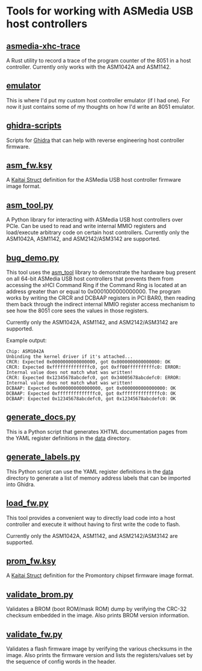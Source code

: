 # Tools for working with ASMedia USB host controllers


## [asmedia-xhc-trace](asmedia-xhc-trace)

A Rust utility to record a trace of the program counter of the 8051 in a host
controller. Currently only works with the ASM1042A and ASM1142.


## [emulator](emulator)

This is where I'd put my custom host controller emulator (if I had one). For now
it just contains some of my thoughts on how I'd write an 8051 emulator.


## [ghidra-scripts](ghidra-scripts)

Scripts for [Ghidra][ghidra] that can help with reverse engineering host
controller firmware.


## [asm\_fw.ksy](asm_fw.ksy)

A [Kaitai Struct][kaitai] definition for the ASMedia USB host controller
firmware image format.


## [asm\_tool.py](asm_tool.py)

A Python library for interacting with ASMedia USB host controllers over PCIe.
Can be used to read and write internal MMIO registers and load/execute arbitrary
code on certain host controllers. Currently only the ASM1042A, ASM1142, and
ASM2142/ASM3142 are supported.


## [bug\_demo.py](bug_demo.py)

This tool uses the [asm\_tool](asm_tool.py) library to demonstrate the hardware
bug present on all 64-bit ASMedia USB host controllers that prevents them from
accessing the xHCI Command Ring if the Command Ring is located at an address
greater than or equal to 0x0001000000000000. The program works by writing the
CRCR and DCBAAP registers in PCI BAR0, then reading them back through the
indirect internal MMIO register access mechanism to see how the 8051 core sees
the values in those registers.

Currently only the ASM1042A, ASM1142, and ASM2142/ASM3142 are supported.

Example output:

```
Chip: ASM1042A
Unbinding the kernel driver if it's attached...
CRCR: Expected 0x0000000000000000, got 0x0000000000000000: OK
CRCR: Expected 0xffffffffffffffc0, got 0xff00ffffffffffc0: ERROR: Internal value does not match what was written!
CRCR: Expected 0x12345678abcdefc0, got 0x34005678abcdefc0: ERROR: Internal value does not match what was written!
DCBAAP: Expected 0x0000000000000000, got 0x0000000000000000: OK
DCBAAP: Expected 0xffffffffffffffc0, got 0xffffffffffffffc0: OK
DCBAAP: Expected 0x12345678abcdefc0, got 0x12345678abcdefc0: OK
```


## [generate\_docs.py](generate_docs.py)

This is a Python script that generates XHTML documentation pages from the YAML
register definitions in the [data][data] directory.


## [generate\_labels.py](generate_labels.py)

This Python script can use the YAML register definitions in the [data][data]
directory to generate a list of memory address labels that can be imported into
Ghidra.


## [load\_fw.py](load_fw.py)

This tool provides a convenient way to directly load code into a host controller
and execute it without having to first write the code to flash.

Currently only the ASM1042A, ASM1142, and ASM2142/ASM3142 are supported.


## [prom\_fw.ksy](prom_fw.ksy)

A [Kaitai Struct][kaitai] definition for the Promontory chipset firmware image
format.


## [validate\_brom.py](validate_brom.py)

Validates a BROM (boot ROM/mask ROM) dump by verifying the CRC-32 checksum
embedded in the image. Also prints BROM version information.


## [validate\_fw.py](validate_fw.py)

Validates a flash firmware image by verifying the various checksums in the
image. Also prints the firmware version and lists the registers/values set by
the sequence of config words in the header.


[ghidra]: https://ghidra-sre.org/
[kaitai]: https://kaitai.io/
[data]: ../data
